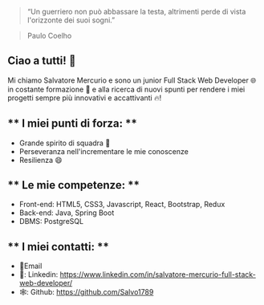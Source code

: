 > “Un guerriero non può abbassare la testa, altrimenti perde di vista l'orizzonte dei suoi sogni.”

> Paulo Coelho

Ciao a tutti! :wave:
---
Mi chiamo Salvatore Mercurio e sono un junior Full Stack Web Developer 🌐 in costante formazione :muscle: e alla ricerca di nuovi spunti per rendere i miei progetti sempre più innovativi e accattivanti 🔥!

** I miei punti di forza: **
---
* Grande spirito di squadra 🤝
* Perseveranza nell'incrementare le mie conoscenze
* Resilienza 😄
  
** Le mie competenze: **
---
* Front-end: HTML5, CSS3, Javascript, React, Bootstrap, Redux
* Back-end: Java, Spring Boot
* DBMS: PostgreSQL

** I miei contatti: **
---
* 📧Email
* 👔: Linkedin: https://www.linkedin.com/in/salvatore-mercurio-full-stack-web-developer/
* 🕸️: Github: https://github.com/Salvo1789

  

  
